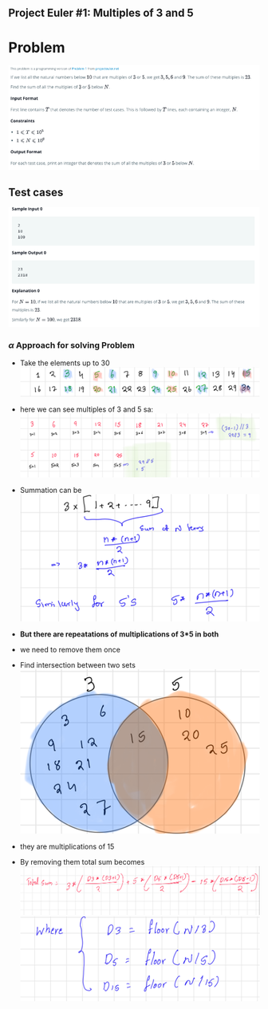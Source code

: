 ## Project Euler #1: Multiples of 3 and 5

# Problem

![Problem sattement](./assets/images/definition.png)

## Test cases
![Samples cases](./assets/images/samples.png)


### $\alpha$ Approach for solving Problem

- Take the elements up to 30
  ![Element](./assets/images/element.jpeg)

- here we can see multiples of 3 and 5 sa:
  ![Element](./assets/images/multiples.png)

- Summation can be
  ![Sums](./assets/images/sums.png)

- **But there are repeatations of multiplications of 3*5 in both**
- we need to remove them once
- Find intersection between two sets
  ![sets](./assets/images/sets.png)

- they are multiplications of 15
- By removing them total sum becomes
  ![total sum](./assets/images/formula.png)
  ![where](./assets/images/where.png)
